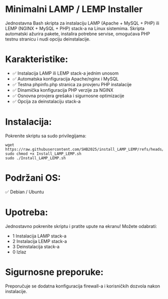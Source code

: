 # Minimalni LAMP / LEMP Installer
Jednostavna Bash skripta za instalaciju LAMP (Apache + MySQL + PHP) ili LEMP (NGINX + MySQL + PHP) stack-a na Linux sistemima. Skripta automatski ažurira pakete, instalira potrebne servise, omogućava PHP testnu stranicu i nudi opciju deinstalacije.

# Karakteristike:
- ✅ Instalacija LAMP ili LEMP stack-a jednim unosom
- ✅ Automatska konfiguracija Apache/nginx i MySQL
- ✅ Testna phpinfo.php stranica za provjeru PHP instalacije
- ✅ Dinamička konfiguracija PHP verzije za NGINX
- ✅ Osnovna provjera grešaka i sigurnosne optimizacije
- ✅ Opcija za deinstalaciju stack-a

# Instalacija:
Pokrenite skriptu sa sudo privilegijama:

    wget https://raw.githubusercontent.com/SHB2025/install_LAMP_LEMP/refs/heads/main/install_LAMP_LEMP.sh
    sudo chmod +x Install_LAMP_LEMP.sh
    sudo ./Install_LAMP_LEMP.sh

# Podržani OS:
✅ Debian / Ubuntu


# Upotreba:

Jednostavno pokrenite skriptu i pratite upute na ekranu! Možete odabrati:

- 1 Instalacija LAMP stack-a
- 2 Instalacija LEMP stack-a
- 3 Deinstalacija stack-a
- 0 Izlaz


# Sigurnosne preporuke:

Preporučuje se dodatna konfiguracija firewall-a i korisničkih dozvola nakon instalacije.
